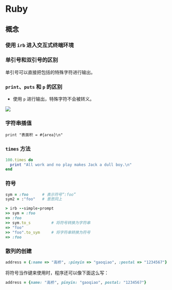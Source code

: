 # Ruby

## 概念
### 使用 `irb` 进入交互式终端环境

### 单引号和双引号的区别
单引号可以直接把包括的特殊字符进行输出。

### `print`、`puts` 和 `p` 的区别
* 使用 `p` 进行输出，特殊字符不会被转义。

![](https://i.loli.net/2019/07/21/5d34869034b0819432.png)

### 字符串插值
`print "表面积 = #{area}\n"`

### `times` 方法
```ruby
100.times do
  print "All work and no play makes Jack a dull boy.\n"
end
```

### 符号
```ruby
sym = :foo      # 表示符号“:foo”
sym2 = :"foo"   # 意思同上
```

```ruby
> irb --simple-prompt
>> sym = :foo
=> :foo
>> sym.to_s         # 将符号转换为字符串
=> "foo"
>> "foo".to_sym     # 将字符串转换为符号
=> :foo
```

### 散列的创建
```ruby
address = {:name => "高桥", :pinyin => "gaoqiao", :postal => "1234567"}
```
将符号当作键来使用时，程序还可以像下面这么写：
```ruby
address = {name: "高桥", pinyin: "gaoqiao", postal: "1234567"}
```